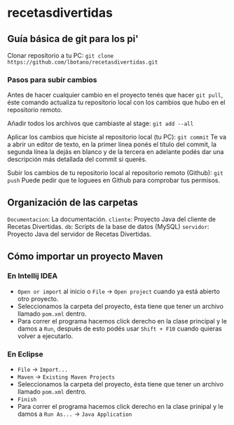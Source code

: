 # recetasdivertidas 

## Guía básica de git para los pi'

Clonar repositorio a tu PC:
`git clone https://github.com/lbotano/recetasdivertidas.git`

### Pasos para subir cambios
Antes de hacer cualquier cambio en el proyecto tenés que hacer `git pull`, éste comando actualiza tu repositorio local con los cambios que hubo en el repositorio remoto.

Añadir todos los archivos que cambiaste al stage: `git add --all`

Aplicar los cambios que hiciste al repositorio local (tu PC): `git commit`
Te va a abrir un editor de texto, en la primer línea ponés el título del commit, la segunda línea la dejás en blanco y de la tercera en adelante podés dar una descripción más detallada del commit si querés.

Subir los cambios de tu repositorio local al repositorio remoto (Github): `git push`
Puede pedir que te loguees en Github para comprobar tus permisos.

## Organización de las carpetas
`Documentacion`: La documentación.
`cliente`: Proyecto Java del cliente de Recetas Divertidas.
`db`: Scripts de la base de datos (MySQL)
`servidor`: Proyecto Java del servidor de Recetas Divertidas.

## Cómo importar un proyecto Maven

### En Intellij IDEA

* `Open or import` al inicio o `File` -> `Open project` cuando ya está abierto otro proyecto.
* Seleccionamos la carpeta del proyecto, ésta tiene que tener un archivo llamado `pom.xml` dentro.
* Para correr el programa hacemos click derecho en la clase principal y le damos a `Run`, después de esto podés usar `Shift + F10` cuando quieras volver a ejecutarlo.

### En Eclipse

* `File` -> `Import...`
* `Maven` -> `Existing Maven Projects`
* Seleccionamos la carpeta del proyecto, ésta tiene que tener un archivo llamado `pom.xml` dentro.
* `Finish`
* Para correr el programa hacemos click derecho en la clase prinipal y le damos a `Run As...` -> `Java Application`
